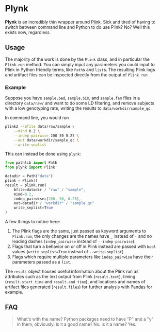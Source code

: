 # Plynk
**Plynk** is an incredibly thin wrapper around [Plink](https://www.cog-genomics.org/plink/2.0/). Sick and tired of having to switch between command line and Python to do use Plink? No? Well this exists now, regardless. 

## Usage

The majority of the work is done by the `Plink` class, and in particular the `Plink.run` method. You can simply input any parameters you could input to Plink in Python friendly terms, like `Path`s and `list`s. The resulting Plink logs and artifact files can be inspected directly from the output of `Plink.run`. 


### Example

Suppose you have `sample.bed`, `sample.bim`, and `sample.fam` files in a directory `data/raw/` and want to do some LD filtering, and remove subjects with a low genotyping rate, writing the results to `data/workdir/sample_qc`.

In command line, you would run
```sh
plink2 --bfile data/raw/sample \
    --mind 0.2 \
    --indep-pairwise 200 50 0.25 \
    --out data/workdir/sample_qc \
    --write-snplist
```

This can instead be done using `plynk`:

```python
from pathlib import Path
from plynk import Plink

datadir = Path("data")
plink = Plink()
result = plink.run(
    bfile=datadir / "raw" / "sample", 
    mind=0.2,
    indep_pairwise=[200, 50, 0.25],
    out=datadir / "workdir" / "sample_qc"
    write_snplist=True
)
```

A few things to notice here:
1. The Plink flags are the same, just passed as keyword arguments to `Plink.run`; the only changes are the names have `_` instead of `-` and no leading dashes (`indep_pairwise` instead of `--indep-pairwise`).
2. Flags that turn a behavior on or off in Plink instead are passed with `bool` values (`write_snplist=True` instead of `--write-snplist`).
3. Flags which require multiple parameters like `indep_pairwise` have their parameters passed as a `list`.

The `result` object houses useful information about the Plink run as attributes such as the text output from Plink (`result.text`), timing (`result.start_time` and `result.end_time`), and locations and names of artifact files generated (`result.files`) for further analysis with [Pandas](https://pandas.pydata.org/) for example.

## FAQ

> What's with the name?
Python packages need to have "P" and a "y" in them, obviously. Is it a good name? No. Is it a name? Yes.